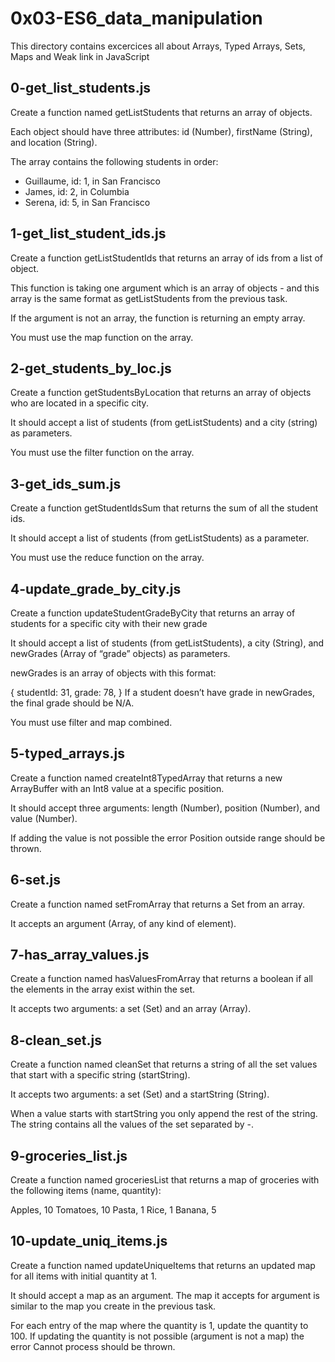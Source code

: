 # 0x03-ES6_data_manipulation

This directory contains excercices all about Arrays, Typed Arrays, Sets, Maps and Weak link in JavaScript

## 0-get_list_students.js

Create a function named getListStudents that returns an array of objects.

Each object should have three attributes: id (Number), firstName (String), and location (String).

The array contains the following students in order:

- Guillaume, id: 1, in San Francisco
- James, id: 2, in Columbia
- Serena, id: 5, in San Francisco

## 1-get_list_student_ids.js

Create a function getListStudentIds that returns an array of ids from a list of object.

This function is taking one argument which is an array of objects - and this array is the same format as getListStudents from the previous task.

If the argument is not an array, the function is returning an empty array.

You must use the map function on the array.

## 2-get_students_by_loc.js

Create a function getStudentsByLocation that returns an array of objects who are located in a specific city.

It should accept a list of students (from getListStudents) and a city (string) as parameters.

You must use the filter function on the array.

## 3-get_ids_sum.js

Create a function getStudentIdsSum that returns the sum of all the student ids.

It should accept a list of students (from getListStudents) as a parameter.

You must use the reduce function on the array.

## 4-update_grade_by_city.js

Create a function updateStudentGradeByCity that returns an array of students for a specific city with their new grade

It should accept a list of students (from getListStudents), a city (String), and newGrades (Array of “grade” objects) as parameters.

newGrades is an array of objects with this format:

{
studentId: 31,
grade: 78,
}
If a student doesn’t have grade in newGrades, the final grade should be N/A.

You must use filter and map combined.

## 5-typed_arrays.js

Create a function named createInt8TypedArray that returns a new ArrayBuffer with an Int8 value at a specific position.

It should accept three arguments: length (Number), position (Number), and value (Number).

If adding the value is not possible the error Position outside range should be thrown.

## 6-set.js

Create a function named setFromArray that returns a Set from an array.

It accepts an argument (Array, of any kind of element).

## 7-has_array_values.js

Create a function named hasValuesFromArray that returns a boolean if all the elements in the array exist within the set.

It accepts two arguments: a set (Set) and an array (Array).

## 8-clean_set.js

Create a function named cleanSet that returns a string of all the set values that start with a specific string (startString).

It accepts two arguments: a set (Set) and a startString (String).

When a value starts with startString you only append the rest of the string. The string contains all the values of the set separated by -.

## 9-groceries_list.js

Create a function named groceriesList that returns a map of groceries with the following items (name, quantity):

Apples, 10
Tomatoes, 10
Pasta, 1
Rice, 1
Banana, 5

## 10-update_uniq_items.js

Create a function named updateUniqueItems that returns an updated map for all items with initial quantity at 1.

It should accept a map as an argument. The map it accepts for argument is similar to the map you create in the previous task.

For each entry of the map where the quantity is 1, update the quantity to 100. If updating the quantity is not possible (argument is not a map) the error Cannot process should be thrown.
